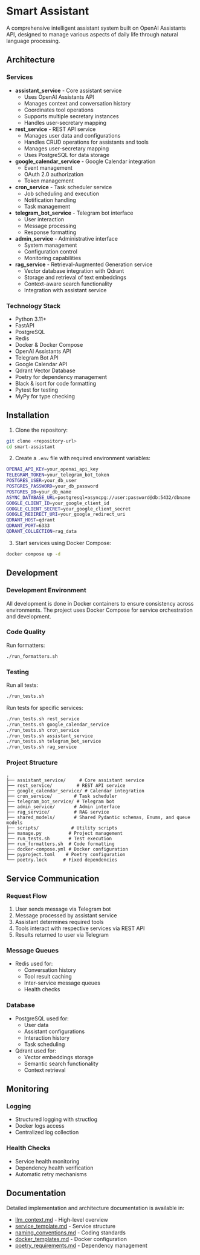 # Smart Assistant

A comprehensive intelligent assistant system built on OpenAI Assistants API, designed to manage various aspects of daily life through natural language processing.

## Architecture

### Services
- **assistant_service** - Core assistant service
  - Uses OpenAI Assistants API
  - Manages context and conversation history
  - Coordinates tool operations
  - Supports multiple secretary instances
  - Handles user-secretary mapping
- **rest_service** - REST API service
  - Manages user data and configurations
  - Handles CRUD operations for assistants and tools
  - Manages user-secretary mapping
  - Uses PostgreSQL for data storage
- **google_calendar_service** - Google Calendar integration
  - Event management
  - OAuth 2.0 authorization
  - Token management
- **cron_service** - Task scheduler service
  - Job scheduling and execution
  - Notification handling
  - Task management
- **telegram_bot_service** - Telegram bot interface
  - User interaction
  - Message processing
  - Response formatting
- **admin_service** - Administrative interface
  - System management
  - Configuration control
  - Monitoring capabilities
- **rag_service** - Retrieval-Augmented Generation service
  - Vector database integration with Qdrant
  - Storage and retrieval of text embeddings
  - Context-aware search functionality
  - Integration with assistant service

### Technology Stack
- Python 3.11+
- FastAPI
- PostgreSQL
- Redis
- Docker & Docker Compose
- OpenAI Assistants API
- Telegram Bot API
- Google Calendar API
- Qdrant Vector Database
- Poetry for dependency management
- Black & isort for code formatting
- Pytest for testing
- MyPy for type checking

## Installation

1. Clone the repository:
```bash
git clone <repository-url>
cd smart-assistant
```

2. Create a `.env` file with required environment variables:
```bash
OPENAI_API_KEY=your_openai_api_key
TELEGRAM_TOKEN=your_telegram_bot_token
POSTGRES_USER=your_db_user
POSTGRES_PASSWORD=your_db_password
POSTGRES_DB=your_db_name
ASYNC_DATABASE_URL=postgresql+asyncpg://user:password@db:5432/dbname
GOOGLE_CLIENT_ID=your_google_client_id
GOOGLE_CLIENT_SECRET=your_google_client_secret
GOOGLE_REDIRECT_URI=your_google_redirect_uri
QDRANT_HOST=qdrant
QDRANT_PORT=6333
QDRANT_COLLECTION=rag_data
```

3. Start services using Docker Compose:
```bash
docker compose up -d
```

## Development

### Development Environment
All development is done in Docker containers to ensure consistency across environments. The project uses Docker Compose for service orchestration and development.

### Code Quality
Run formatters:
```bash
./run_formatters.sh
```

### Testing
Run all tests:
```bash
./run_tests.sh
```

Run tests for specific services:
```bash
./run_tests.sh rest_service
./run_tests.sh google_calendar_service
./run_tests.sh cron_service
./run_tests.sh assistant_service
./run_tests.sh telegram_bot_service
./run_tests.sh rag_service
```

### Project Structure
```
.
├── assistant_service/     # Core assistant service
├── rest_service/         # REST API service
├── google_calendar_service/ # Calendar integration
├── cron_service/        # Task scheduler
├── telegram_bot_service/ # Telegram bot
├── admin_service/       # Admin interface
├── rag_service/         # RAG service
├── shared_models/       # Shared Pydantic schemas, Enums, and queue models
├── scripts/            # Utility scripts
├── manage.py          # Project management
├── run_tests.sh       # Test execution
├── run_formatters.sh  # Code formatting
├── docker-compose.yml # Docker configuration
├── pyproject.toml    # Poetry configuration
└── poetry.lock      # Fixed dependencies
```

## Service Communication

### Request Flow
1. User sends message via Telegram bot
2. Message processed by assistant service
3. Assistant determines required tools
4. Tools interact with respective services via REST API
5. Results returned to user via Telegram

### Message Queues
- Redis used for:
  - Conversation history
  - Tool result caching
  - Inter-service message queues
  - Health checks

### Database
- PostgreSQL used for:
  - User data
  - Assistant configurations
  - Interaction history
  - Task scheduling
- Qdrant used for:
  - Vector embeddings storage
  - Semantic search functionality
  - Context retrieval

## Monitoring

### Logging
- Structured logging with structlog
- Docker logs access
- Centralized log collection

### Health Checks
- Service health monitoring
- Dependency health verification
- Automatic retry mechanisms

## Documentation

Detailed implementation and architecture documentation is available in:
- [llm_context.md](llm_context.md) - High-level overview
- [service_template.md](service_template.md) - Service structure
- [naming_conventions.md](naming_conventions.md) - Coding standards
- [docker_templates.md](docker_templates.md) - Docker configuration
- [poetry_requirements.md](poetry_requirements.md) - Dependency management 